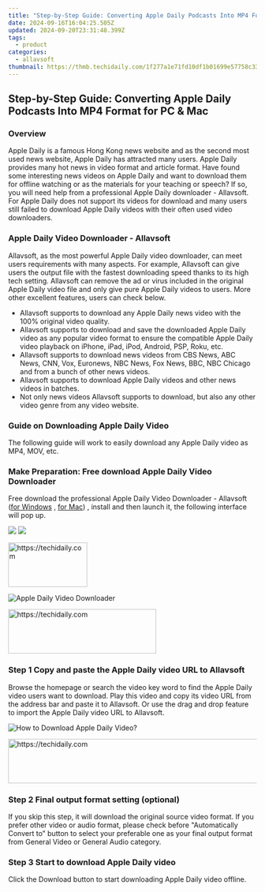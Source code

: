 ```yaml
---
title: "Step-by-Step Guide: Converting Apple Daily Podcasts Into MP4 Format for PC & Mac"
date: 2024-09-16T16:04:25.505Z
updated: 2024-09-20T23:31:48.399Z
tags:
  - product
categories:
  - allavsoft
thumbnail: https://thmb.techidaily.com/1f277a1e71fd10df1b01699e57758c33c523b120ed3c32dedf0e24f515c80068.png
---
```


## Step-by-Step Guide: Converting Apple Daily Podcasts Into MP4 Format for PC & Mac

### Overview

Apple Daily is a famous Hong Kong news website and as the second most used news website, Apple Daily has attracted many users. Apple Daily provides many hot news in video format and article format. Have found some interesting news videos on Apple Daily and want to download them for offline watching or as the materials for your teaching or speech? If so, you will need help from a professional Apple Daily downloader - Allavsoft. For Apple Daily does not support its videos for download and many users still failed to download Apple Daily videos with their often used video downloaders.

### Apple Daily Video Downloader - Allavsoft

Allavsoft, as the most powerful Apple Daily video downloader, can meet users requirements with many aspects. For example, Allavsoft can give users the output file with the fastest downloading speed thanks to its high tech setting. Allavsoft can remove the ad or virus included in the original Apple Daily video file and only give pure Apple Daily videos to users. More other excellent features, users can check below.

* Allavsoft supports to download any Apple Daily news video with the 100% original video quality.
* Allavsoft supports to download and save the downloaded Apple Daily video as any popular video format to ensure the compatible Apple Daily video playback on iPhone, iPad, iPod, Android, PSP, Roku, etc.
* Allavsoft supports to download news videos from CBS News, ABC News, CNN, Vox, Euronews, NBC News, Fox News, BBC, NBC Chicago and from a bunch of other news videos.
* Allavsoft supports to download Apple Daily videos and other news videos in batches.
* Not only news videos Allavsoft supports to download, but also any other video genre from any video website.

### Guide on Downloading Apple Daily Video

The following guide will work to easily download any Apple Daily video as MP4, MOV, etc.

### Make Preparation: Free download Apple Daily Video Downloader

Free download the professional Apple Daily Video Downloader - Allavsoft ([for Windows](https://tools.techidaily.com/allavsoft/products/) , [for Mac](https://tools.techidaily.com/allavsoft/products/)) , install and then launch it, the following interface will pop up.

[![](https://www.allavsoft.com/how-to/../images/how-to/free-download-win.jpg)](https://tools.techidaily.com/allavsoft/products/) [![](https://www.allavsoft.com/how-to/../images/how-to/free-download-mac.jpg)](https://tools.techidaily.com/allavsoft/products/)

<!-- affiliate ads begin -->
<a href="https://aligracehair.sjv.io/c/5597632/2135410/19272" target="_top" id="2135410">
  <img src="//a.impactradius-go.com/display-ad/19272-2135410" border="0" alt="https://techidaily.com" width="160" height="90"/>
</a>
<img height="0" width="0" src="https://aligracehair.sjv.io/i/5597632/2135410/19272" style="position:absolute;visibility:hidden;" border="0" />
<!-- affiliate ads end -->

![Apple Daily Video Downloader](https://www.allavsoft.com/how-to/../images/allavsoft/screen-shot-600.jpg)

<!-- affiliate ads begin -->
<a href="https://aligracehair.sjv.io/c/5597632/1934288/19272" target="_top" id="1934288">
  <img src="//a.impactradius-go.com/display-ad/19272-1934288" border="0" alt="https://techidaily.com" width="300" height="90"/>
</a>
<img height="0" width="0" src="https://aligracehair.sjv.io/i/5597632/1934288/19272" style="position:absolute;visibility:hidden;" border="0" />
<!-- affiliate ads end -->

### Step 1 Copy and paste the Apple Daily video URL to Allavsoft

Browse the homepage or search the video key word to find the Apple Daily video users want to download. Play this video and copy its video URL from the address bar and paste it to Allavsoft. Or use the drag and drop feature to import the Apple Daily video URL to Allavsoft.

![How to Download Apple Daily Video?](https://www.allavsoft.com/how-to/../images/how-to/download-rtmp-video/download-rtmp-video.jpg)

<!-- affiliate ads begin -->
<a href="https://appsumo.8odi.net/c/5597632/2118319/7443" target="_top" id="2118319">
  <img src="//a.impactradius-go.com/display-ad/7443-2118319" border="0" alt="https://techidaily.com" width="728" height="90"/>
</a>
<img height="0" width="0" src="https://appsumo.8odi.net/i/5597632/2118319/7443" style="position:absolute;visibility:hidden;" border="0" />
<!-- affiliate ads end -->

### Step 2 Final output format setting (optional)

If you skip this step, it will download the original source video format. If you prefer other video or audio format, please check before "Automatically Convert to" button to select your preferable one as your final output format from General Video or General Audio category.

### Step 3 Start to download Apple Daily video

Click the Download button to start downloading Apple Daily video offline.

<ins class="adsbygoogle"
     style="display:block"
     data-ad-format="autorelaxed"
     data-ad-client="ca-pub-7571918770474297"
     data-ad-slot="1223367746"></ins>

<ins class="adsbygoogle"
     style="display:block"
     data-ad-client="ca-pub-7571918770474297"
     data-ad-slot="8358498916"
     data-ad-format="auto"
     data-full-width-responsive="true"></ins>




